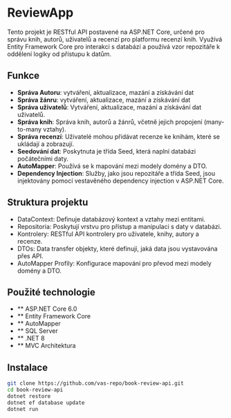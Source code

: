 # ReviewApp

Tento projekt je RESTful API postavené na ASP.NET Core, určené pro správu knih, autorů, uživatelů a recenzí pro platformu recenzí knih. Využívá Entity Framework Core pro interakci s databází a používá vzor repozitáře k oddělení logiky od přístupu k datům.

## Funkce
- **Správa Autoru**: vytváření, aktualizace, mazání a získávání dat
- **Správa žánru**: vytváření, aktualizace, mazání a získávání dat
- **Správa uživatelů**: Vytváření, aktualizace, mazání a získávání dat uživatelů.
- **Správa knih**: Správa knih, autorů a žánrů, včetně jejich propojení (many-to-many vztahy).
- **Správa recenzí**: Uživatelé mohou přidávat recenze ke knihám, které se ukládají a zobrazují.
- **Seedování dat**: Poskytnuta je třída Seed, která naplní databázi počátečními daty.
- **AutoMapper**: Používá se k mapování mezi modely domény a DTO.
- **Dependency Injection**: Služby, jako jsou repozitáře a třída Seed, jsou injektovány pomocí vestavěného dependency injection v ASP.NET Core.
## Struktura projektu
- DataContext: Definuje databázový kontext a vztahy mezi entitami.
- Repositoria: Poskytují vrstvu pro přístup a manipulaci s daty v databázi.
- Kontrolery: RESTful API kontrolery pro uživatele, knihy, autory a recenze.
- DTOs: Data transfer objekty, které definují, jaká data jsou vystavována přes API.
- AutoMapper Profily: Konfigurace mapování pro převod mezi modely domény a DTO.

## Použité technologie
- ** ASP.NET Core 6.0
- ** Entity Framework Core
- ** AutoMapper
- ** SQL Server
- ** .NET 8
- ** MVC Architektura

## Instalace
```bash
git clone https://github.com/vas-repo/book-review-api.git
cd book-review-api
dotnet restore
dotnet ef database update
dotnet run
